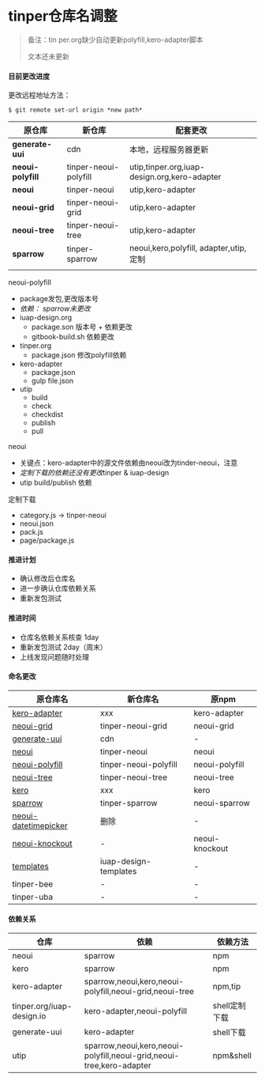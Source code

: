 # tinper仓库名调整

> 备注：tin per.org缺少自动更新polyfill,kero-adapter脚本
>
> 文本还未更新

#### 目前更改进度

更改远程地址方法：

```shell
$ git remote set-url origin *new path*
```

| 原仓库                | 新仓库                   | 配套更改                                     |
| ------------------ | --------------------- | ---------------------------------------- |
| **generate-uui**   | cdn                   | 本地，远程服务器更新                               |
| **neoui-polyfill** | tinper-neoui-polyfill | utip,tinper.org,iuap-design.org,kero-adapter |
| **neoui**          | tinper-neoui          | utip,kero-adapter                        |
| **neoui-grid**     | tinper-neoui-grid     | utip,kero-adapter                        |
| **neoui-tree**     | tinper-neoui-tree     | utip,kero-adapter                        |
| **sparrow**        | tinper-sparrow        | neoui,kero,polyfill, adapter,utip,定制     |
|                    |                       |                                          |



neoui-polyfill

* package发包,更改版本号
* *依赖： sparrow未更改*
* iuap-design.org
  * package.son 版本号 + 依赖更改
  * gitbook-build.sh 依赖更改
* tinper.org
  * package.json 修改polyfill依赖
* kero-adapter
  * package.json
  * gulp file.json
* utip
  * build
  * check
  * checkdist
  * publish
  * pull


neoui

* 关键点：kero-adapter中的源文件依赖由neoui改为tinder-neoui，注意
* *定制下载的依赖还没有更改*tinper & iuap-design
* utip build/publish 依赖


定制下载

* category.js -> tinper-neoui
* neoui.json
* pack.js
* page/package.js



#### 推进计划

- 确认修改后仓库名
- 进一步确认仓库依赖关系
- 重新发包测试

#### 推进时间

- 仓库名依赖关系核查 1day
- 重新发包测试 2day（周末）
- 上线发现问题随时处理

#### 命名更改

| 原仓库名                                     | 新仓库名                  | 原npm           |
| ---------------------------------------- | --------------------- | -------------- |
| [kero-adapter](https://github.com/iuap-design/kero-adapter) | xxx                   | kero-adapter   |
| [neoui-grid](https://github.com/iuap-design/neoui-grid) | tinper-neoui-grid     | neoui-grid     |
| [generate-uui](https://github.com/iuap-design/generate-uui) | cdn                   | -              |
| [neoui](https://github.com/iuap-design/neoui) | tinper-neoui          | neoui          |
| [neoui-polyfill](https://github.com/iuap-design/neoui-polyfill) | tinper-neoui-polyfill | neoui-polyfill |
| [neoui-tree](https://github.com/iuap-design/neoui-tree) | tinper-neoui-tree     | neoui-tree     |
| [kero](https://github.com/iuap-design/kero) | xxx                   | kero           |
| [sparrow](https://github.com/iuap-design/sparrow) | tinper-sparrow        | neoui-sparrow  |
| [neoui-datetimepicker](https://github.com/iuap-design/neoui-datetimepicker) | 删除                    | -              |
| [neoui-knockout](https://github.com/iuap-design/neoui-knockout) | -                     | neoui-knockout |
| [templates](https://github.com/iuap-design/templates) | iuap-design-templates | -              |
| tinper-bee                               | -                     | -              |
| tinper-uba                               | -                     | -              |

#### 依赖关系

| 仓库                        | 依赖                                       | 依赖方法      |
| ------------------------- | ---------------------------------------- | --------- |
| neoui                     | sparrow                                  | npm       |
| kero                      | sparrow                                  | npm       |
| kero-adapter              | sparrow,neoui,kero,neoui-polyfill,neoui-grid,neoui-tree | npm,tip   |
| tinper.org/iuap-design.io | kero-adapter,neoui-polyfill              | shell定制下载 |
| generate-uui              | kero-adapter                             | shell下载   |
| utip                      | sparrow,neoui,kero,neoui-polyfill,neoui-grid,neoui-tree,kero-adapter | npm&shell |


